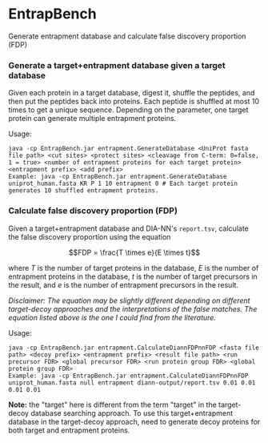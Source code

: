 # EntrapBench
Generate entrapment database and calculate false discovery proportion (FDP)

### Generate a target+entrapment database given a target database
Given each protein in a target database, digest it, shuffle the peptides, and then put the peptides back into proteins. Each peptide is shuffled at most 10 times to get a unique sequence. Depending on the parameter, one target protein can generate multiple entrapment proteins.

Usage:
```shell
java -cp EntrapBench.jar entrapment.GenerateDatabase <UniProt fasta file path> <cut sites> <protect sites> <cleavage from C-term: 0=false, 1 = true> <number of entrapment proteins for each target protein> <entrapment prefix> <add prefix>
Example: java -cp EntrapBench.jar entrapment.GenerateDatabase uniprot_human.fasta KR P 1 10 entrapment 0 # Each target protein generates 10 shuffled entrapment proteins.
```

### Calculate false discovery proportion (FDP)
Given a target+entrapment database and DIA-NN's `report.tsv`, calculate the false discovery proportion using the equation

$$FDP = \frac{T \times e}{E \times t}$$

where $T$ is the number of target proteins in the database, $E$ is the number of entrapment proteins in the database, $t$ is the number of target precursors in the result, and $e$ is the number of entrapment precursors in the result.

_Disclaimer: The equation may be slightly different depending on different target-decoy approaches and the interpretations of the false matches. The equation listed above is the one I could find from the literature._

Usage:
```shell
java -cp EntrapBench.jar entrapment.CalculateDiannFDPnnFDP <fasta file path> <decoy prefix> <entrapment prefix> <result file path> <run precursor FDR> <global precursor FDR> <run protein group FDR> <global protein group FDR>
Example: java -cp EntrapBench.jar entrapment.CalculateDiannFDPnnFDP uniprot_human.fasta null entrapment diann-output/report.tsv 0.01 0.01 0.01 0.01
```

__Note:__ the "target" here is different from the term "target" in the target-decoy database searching approach. To use this target+entrapment database in the target-decoy approach, need to generate decoy proteins for both target and entrapment proteins.
